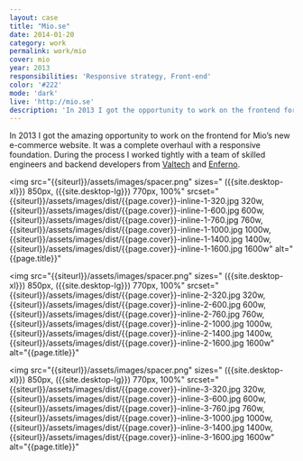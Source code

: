 ```yaml
---
layout: case
title: "Mio.se"
date: 2014-01-20
category: work
permalink: work/mio
cover: mio
year: 2013
responsibilities: 'Responsive strategy, Front-end'
color: '#222'
mode: 'dark'
live: 'http://mio.se'
description: 'In 2013 I got the opportunity to work on the frontend for Mio’s new e-commerce website. It was a complete overhaul with a responsive foundation. During the process I worked tightly with a team of skilled engineers and backend developers from Valtech and Enferno.'
---
```


In 2013 I got the amazing opportunity to work on the frontend for Mio’s new e-commerce website. It was a complete overhaul with a responsive foundation. During the process I worked tightly with a team of skilled engineers and backend developers from <a href="http://www.valtech.com/">Valtech</a> and <a href="http://www.enferno.se/">Enferno</a>.

<img 
    src="{{siteurl}}/assets/images/spacer.png"
    sizes="
    ({{site.desktop-xl}}) 850px,
    ({{site.desktop-lg}}) 770px,
    100%" 
    srcset="
    {{siteurl}}/assets/images/dist/{{page.cover}}-inline-1-320.jpg 320w,
    {{siteurl}}/assets/images/dist/{{page.cover}}-inline-1-600.jpg 600w,
    {{siteurl}}/assets/images/dist/{{page.cover}}-inline-1-760.jpg 760w,
    {{siteurl}}/assets/images/dist/{{page.cover}}-inline-1-1000.jpg 1000w,
    {{siteurl}}/assets/images/dist/{{page.cover}}-inline-1-1400.jpg 1400w,
    {{siteurl}}/assets/images/dist/{{page.cover}}-inline-1-1600.jpg 1600w"
    alt="{{page.title}}"
>

<img 
    src="{{siteurl}}/assets/images/spacer.png"
    sizes="
    ({{site.desktop-xl}}) 850px,
    ({{site.desktop-lg}}) 770px,
    100%" 
    srcset="
    {{siteurl}}/assets/images/dist/{{page.cover}}-inline-2-320.jpg 320w,
    {{siteurl}}/assets/images/dist/{{page.cover}}-inline-2-600.jpg 600w,
    {{siteurl}}/assets/images/dist/{{page.cover}}-inline-2-760.jpg 760w,
    {{siteurl}}/assets/images/dist/{{page.cover}}-inline-2-1000.jpg 1000w,
    {{siteurl}}/assets/images/dist/{{page.cover}}-inline-2-1400.jpg 1400w,
    {{siteurl}}/assets/images/dist/{{page.cover}}-inline-2-1600.jpg 1600w"
    alt="{{page.title}}"
>

<img 
    src="{{siteurl}}/assets/images/spacer.png"
    sizes="
    ({{site.desktop-xl}}) 850px,
    ({{site.desktop-lg}}) 770px,
    100%" 
    srcset="
    {{siteurl}}/assets/images/dist/{{page.cover}}-inline-3-320.jpg 320w,
    {{siteurl}}/assets/images/dist/{{page.cover}}-inline-3-600.jpg 600w,
    {{siteurl}}/assets/images/dist/{{page.cover}}-inline-3-760.jpg 760w,
    {{siteurl}}/assets/images/dist/{{page.cover}}-inline-3-1000.jpg 1000w,
    {{siteurl}}/assets/images/dist/{{page.cover}}-inline-3-1400.jpg 1400w,
    {{siteurl}}/assets/images/dist/{{page.cover}}-inline-3-1600.jpg 1600w"
    alt="{{page.title}}"
>